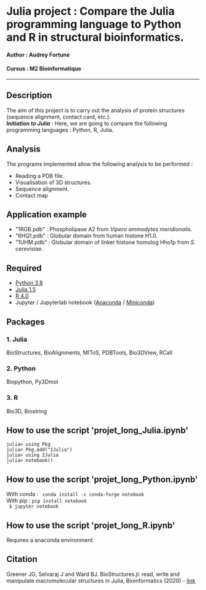 # Julia project : Compare the Julia programming language to Python and R in structural bioinformatics.

#### Author : Audrey Fortune
#### Cursus : M2 Bioinformatique
-----------------

## Description 
The aim of this project is to carry out the analysis of protein structures (sequence alignment, contact card, etc.). <br/>
***Initiation to Julia*** : Here, we are going to compare the following programming languages : Python, R, Julia. 

## Analysis
The programs implemented allow the following analysis to be performed :  <br/>
* Reading a PDB file.
* Visualisation of 3D structures.
* Sequence alignment.
* Contact map

## Application example
- "1RGB.pdb" : Phospholipase A2 from *Vipera ammodytes meridionalis*.
- "6HQ1.pdb" : Globular domain from human histone H1.0.
- "1UHM.pdb" : Globular domain of linker histone homolog Hho1p from *S. cerevisiae*.

## Required
- [Python 3.8](https://www.python.org/downloads/)
- [Julia 1.5](https://julialang.org/downloads/)
- [R 4.0](https://cran.r-project.org/)
- Jupyter / Jupyterlab notebook ([Anaconda](https://www.anaconda.com/products/individual#Downloads) / [Miniconda](https://docs.conda.io/en/latest/miniconda.html)) 

## Packages
### 1. Julia  <br/>
BioStructures, BioAlignments, MIToS, PDBTools, Bio3DView, RCall
### 2. Python  <br/>
Biopython, Py3Dmol
### 3. R  <br/>
Bio3D, Biostring

## How to use the script 'projet_long_Julia.ipynb' <br/>
 ```
julia> using Pkg
julia> Pkg.add("IJulia")
julia> using IJulia
julia> notebook()
```

## How to use the script 'projet_long_Python.ipynb' <br/>
With conda : ```  conda install -c conda-forge notebook ```  <br/>
With pip : ``` pip install notebook ``` <br/>
 ``` $ jupyter notebook``` <br/>


## How to use the script 'projet_long_R.ipynb' <br/>
Requires a anaconda environment. <br/>


## Citation

Greener JG, Selvaraj J and Ward BJ. BioStructures.jl: read, write and manipulate macromolecular structures in Julia, Bioinformatics (2020) - [link](https://academic.oup.com/bioinformatics/article/36/14/4206/5837108?guestAccessKey=aec90643-1d43-4521-9883-4a4a669187da)
